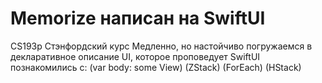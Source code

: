 # Memorize написан на SwiftUI
CS193p Стэнфордский курс
Медленно, но настойчиво погружаемся в декларативное описание UI, которое проповедует SwiftUI
познакомились c: (var body: some View) (ZStack) (ForEach) (HStack)
